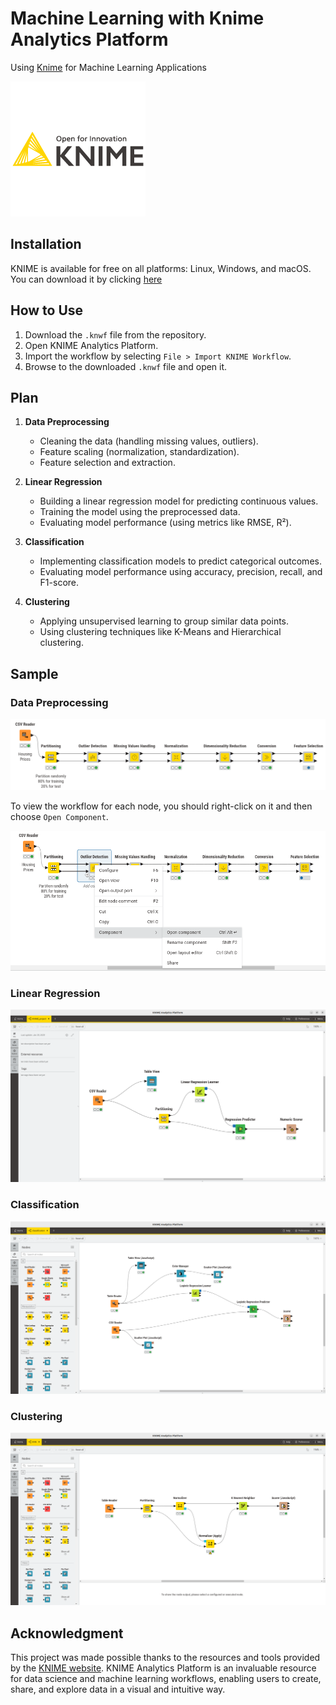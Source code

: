 # Machine Learning with Knime Analytics Platform
Using [Knime](https://www.knime.com/) for Machine Learning Applications

![Knime](imgs/knime.png)

## Installation
KNIME is available for free on all platforms: Linux, Windows, and macOS. You can download it by clicking [here](https://www.knime.com/downloads/download-knime?token=1737974123:197.20.72.240:b5048c5b8707a5e8893fc5640ddf5309b4415701e125d1c931670b0dd94050d7/)

## How to Use
1. Download the `.knwf` file from the repository.
2. Open KNIME Analytics Platform.
3. Import the workflow by selecting `File > Import KNIME Workflow`.
4. Browse to the downloaded `.knwf` file and open it.
  
## Plan

1. **Data Preprocessing**
   - Cleaning the data (handling missing values, outliers).
   - Feature scaling (normalization, standardization).
   - Feature selection and extraction.
   
2. **Linear Regression**
   - Building a linear regression model for predicting continuous values.
   - Training the model using the preprocessed data.
   - Evaluating model performance (using metrics like RMSE, R²).

3. **Classification**
   - Implementing classification models to predict categorical outcomes.
   - Evaluating model performance using accuracy, precision, recall, and F1-score.

4. **Clustering**
   - Applying unsupervised learning to group similar data points.
   - Using clustering techniques like K-Means and Hierarchical clustering.

## Sample
### Data Preprocessing

![Data Preprocessing](imgs/Data%20Preprocessing%20Workflow.png)

To view the workflow for each node, you should right-click on it and then choose `Open Component`.

![Node Workflow](imgs/Nodes%20workflow.png)

### Linear Regression

![Linear regression](imgs/Linear%20Regression.png)

### Classification

![Classification Model](imgs/classification.png)

### Clustering

![Clustering Model](imgs/clustering.png)

## Acknowledgment

This project was made possible thanks to the resources and tools provided by the [KNIME website](https://www.knime.com/). KNIME Analytics Platform is an invaluable resource for data science and machine learning workflows, enabling users to create, share, and explore data in a visual and intuitive way.








